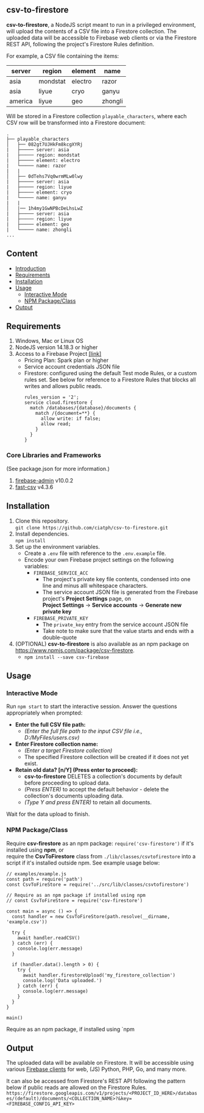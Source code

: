 ## csv-to-firestore

**csv-to-firestore**, a NodeJS script meant to run in a privileged environment, will upload the contents of a CSV file into a Firestore collection. The uploaded data will be accessible to Firebase web clients or via the Firestore REST API, following the project's Firestore Rules definition.

For example, a CSV file containing the items:

| server  | region   | element | name    |
|---------|----------|---------|---------|
| asia    | mondstat | electro | razor   |
| asia    | liyue    | cryo    | ganyu   |
| america | liyue    | geo     | zhongli |

Will be stored in a Firestore collection `playable_characters`, where each CSV row will be transformed into a Firestore document:

```
.
├── playable_characters
│   ├── 082gt7UJHkFm8kcgXYRj
|   ├───── server: asia
|   ├───── region: mondstat
|   ├───── element: electro
|   └───── name: razor
|   |
│   ├── 0dTehs7Vq0wrmMLw0lwy
|   ├───── server: asia
|   ├───── region: liyue
|   ├───── element: cryo
|   └───── name: ganyu
|   |
│   |── 1h4my1GwNPBcDeLhsLwZ
|   ├───── server: asia
|   ├───── region: liyue
|   ├───── element: geo
|   └───── name: zhongli
...
```

## Content

- [Introduction](#csv-to-firestore)
- [Requirements](#requirements)
- [Installation](#installation)
- [Usage](#usage)
  - [Interactive Mode](#interactive-mode)
  - [NPM Package/Class](#npm-package/class)
- [Output](#output)

## Requirements

1. Windows, Mac or Linux OS
2. NodeJS version 14.18.3 or higher
3. Access to a Firebase Project [[link]](https://firebase.google.com/)
   - Pricing Plan: Spark plan or higher
   - Service account credentials JSON file
   - Firestore: configured using the default Test mode Rules, or a custom rules set. See below for reference to a Firestore Rules that blocks all writes and allows public reads.  
     ```
     rules_version = '2';
     service cloud.firestore {
       match /databases/{database}/documents {
         match /{document=**} {
           allow write: if false;
           allow read;
         }
       }
     }
     ```


### Core Libraries and Frameworks

(See package.json for more information.)

1. [firebase-admin](https://www.npmjs.com/package/firebase-admin) v10.0.2
2. [fast-csv](https://www.npmjs.com/package/fast-csv) v4.3.6


## Installation

1. Clone this repository.  
`git clone https://github.com/ciatph/csv-to-firestore.git`
2. Install dependencies.  
`npm install`
3. Set up the environment variables.
   - Create a `.env` file with reference to the `.env.example` file.
   - Encode your own Firebase project settings on the following variables:
     -  `FIREBASE_SERVICE_ACC`
        -  The project's private key file contents, condensed into one line and minus alll whitespace characters.
        -  The service account JSON file is generated from the Firebase project's **Project Settings** page, on  
           **Project Settings** -> **Service accounts** -> **Generate new private key**
     - `FIREBASE_PRIVATE_KEY`
        - The `private_key` entry from the service account JSON file
        - Take note to make sure that the value starts and ends with a double-quote
4. (OPTIONAL) **csv-to-firestore** is also available as an npm package on https://www.npmjs.com/package/csv-firestore.  
   - `npm install --save csv-firebase`


## Usage

### Interactive Mode

Run `npm start` to start the interactive session. Answer the questions appropriately when prompted:

- **Enter the full CSV file path:** 
   - *(Enter the full file path to the input CSV file i.e., D:/MyFiles/users.csv)*
- **Enter Firestore collection name:**
   - *(Enter a target Firestore collection)*
   -  The specified Firestore collection will be created if it does not yet exist.
- **Retain old data? [n/Y] (Press enter to proceed):**
   -  **csv-to-firestore** DELETES a collection's documents by default before proceeding to upload data.
   -  *(Press ENTER)* to accept the default behavior - delete the collection's documents uploading data.
   -  *(Type Y and press ENTER)* to retain all documents.

Wait for the data upload to finish.


### NPM Package/Class

Require **csv-firestore** as an npm package: `require('csv-firestore')` if it's installed using **npm**, or  
require the **CsvToFirestore** class from `./lib/classes/csvtofirestore` into a script if it's installed outside npm. See example usage below:

```
// examples/example.js
const path = require('path')
const CsvToFireStore = require('../src/lib/classes/csvtofirestore')

// Require as an npm package if installed using npm
// const CsvToFireStore = require('csv-firestore')

const main = async () => {
  const handler = new CsvToFireStore(path.resolve(__dirname, 'example.csv'))

  try {
    await handler.readCSV()
  } catch (err) {
    console.log(err.message)
  }

  if (handler.data().length > 0) {
    try {
      await handler.firestoreUpload('my_firestore_collection')
      console.log('Data uploaded.')
    } catch (err) {
      console.log(err.message)
    }
  }
}

main()
```

Require as an npm package, if installed using `npm 

## Output

The uploaded data will be available on Firestore. It will be accessible using various [Firebase clients](https://firebase.google.com/docs/firestore/manage-data/add-data) for web, (JS) Python, PHP, Go, and many more.

It can also be accessed from Firestore's REST API following the pattern below if public reads are allowed on the Firestore Rules. 
`https://firestore.googleapis.com/v1/projects/<PROJECT_ID_HERE>/databases/(default)/documents/<COLLECTION_NAME>?&key=<FIREBASE_CONFIG_API_KEY>`